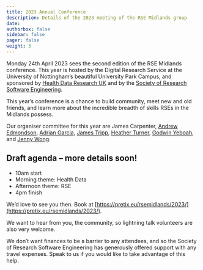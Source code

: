 ```yaml
---
title: 2023 Annual Conference
description: Details of the 2023 meeting of the RSE Midlands group
date:
authorbox: false
sidebar: false
pager: false
weight: 3
---
```


Monday 24th April 2023 sees the second edition of the RSE Midlands conference. 
This year is hosted by the Digital Research Service at the University of Nottingham’s beautiful University Park Campus, 
and sponsored by [Health Data Research UK](https://www.hdruk.ac.uk/) and by the 
[Society of Research Software Engineering](https://society-rse.org/).

This year’s conference is a chance to build community, meet new and old friends, and learn more about the incredible breadth of skills RSEs in the Midlands possess.

Our organiser committee for this year are James Carpenter, [Andrew Edmondson](https://intranet.birmingham.ac.uk/it/teams/infrastructure/research/bear/rsg/staff/gavin-yearwood.aspx), [Adrian Garcia](https://intranet.birmingham.ac.uk/it/teams/infrastructure/research/bear/rsg/staff/adrian-garcia.aspx), [James Tripp](https://jamestripp.net), [Heather Turner](https://www.heatherturner.net/index.html), [Godwin Yeboah](https://warwick.ac.uk/fac/arts/research/digitalhumanities/team/contactus/), and [Jenny Wong](https://intranet.birmingham.ac.uk/it/teams/infrastructure/research/bear/rsg/staff/jenny-wong.aspx).

## Draft agenda – more details soon!
- 10am start
- Morning theme: Health Data
- Afternoon theme: RSE
- 4pm finish

We’d love to see you then. Book at [https://pretix.eu/rsemidlands/2023/](https://pretix.eu/rsemidlands/2023/). 

We want to hear from you, the community, so lightning talk volunteers are also very welcome.

We don’t want finances to be a barrier to any attendees, and so the Society of Research Software Engineering has 
generously offered support with any travel expenses. Speak to us if you would like to take advantage of this help.

<!--more-->